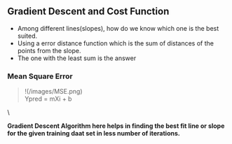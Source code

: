 ## Gradient Descent and Cost Function

* Among different lines(slopes), how do we know which one is the best suited.
* Using a error distance function which is the sum of distances of the points from the slope. 
* The one with the least sum is the answer

### Mean Square Error

> !(/images/MSE.png)
\
> Ypred = mXi + b

\

**Gradient Descent Algorithm here helps in finding the best fit line or slope for the given training daat set in less number of iterations.**
